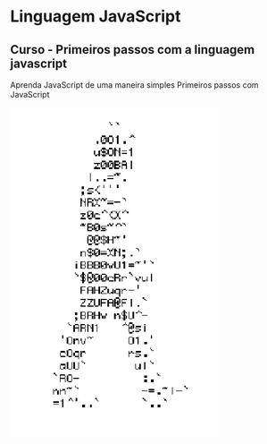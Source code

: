 # Linguagem JavaScript
## Curso - Primeiros passos com a linguagem javascript 
Aprenda JavaScript de uma maneira simples
Primeiros passos com JavaScript

![homem-letra](https://github.com/johndoe6331/javascript/blob/main/Arquivos/homem-letra.gif)

